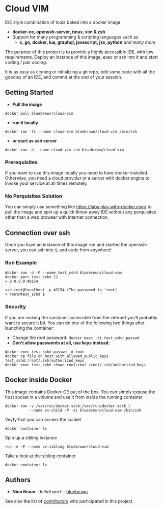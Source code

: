 # Cloud VIM

IDE style combination of tools baked into a docker image:
* **docker-ce, openssh-server, tmux, vim & zsh**
* Support for many programming & scripting languages such as
  - **c, go, docker, lua, graphql, javascript, jsx, python** *and many more* 

The purpose of this project is to provide a highly accessible IDE, with low requirements. Deploy an instance of this image, exec or ssh into it and start coding / pair coding.

It is as easy as cloning or initializing a git repo, edit some code with all the goodies of an IDE, and commit at the end of your session.


## Getting Started

* **Pull the image**
```
docker pull bluebrown/cloud-vim
```
* **run it locally** 
```
docker run -ti --name cloud-vim bluebrown/cloud-vim /bin/zsh
```
* **or start as ssh server**
```
docker run -d --name cloud-vim-ssh bluebrown/cloud-vim
```


### Prerequisites

If you want to use this image locally you need to have docker installed. Otherwise, you need a cloud provider or a server with docker engine to invoke your service at all times remotely.

### No Perquisites Solution 

You can simply use something like https://labs.play-with-docker.com/ to pull the image and spin up a quick throw-away IDE without any perquisites other than a web browser with internet connection.


## Connection over ssh
Once you have an instance of this image run and started the openssh-server, you can ssh into it, and code from anywhere!

### Run Example
```
docker run -d -P --name test_sshd bluebrown/cloud-vim
docker port test_sshd 22
> 0.0.0.0:49154

ssh root@localhost -p 49154 (The password is `root)
> root@test_sshd $
```
### Security
If you are making the container accessible from the internet you'll probably want to secure it bit. You can do one of the following two things after launching the container:

* Change the root password: `docker exec -ti test_sshd passwd`
* **Don't allow passwords at all, use keys instead:**
```
docker exec test_sshd passwd -d root
docker cp file_on_host_with_allowed_public_keys test_sshd:/root/.ssh/authorized_keys
docker exec test_sshd chown root:root /root/.ssh/authorized_keys
```

##  Docker inside Docker
This image contains Docker-CE out of the box. You can simply expose the host socket in a volume and use it from inside the running container
```
docker run -v /var/run/docker.sock:/var/run/docker.sock \
           --name cv-child -P -ti bluebrown/cloud-vim /bin/zsh
```
Veyfy that you can access the socket
```
docker container ls
```
Spin up a sibling instance
```
run -d -P --name cv-sibling bluebrown/cloud-vim
```
Take a look at the sibling container
```
docker container ls
```

## Authors
* **Nico Braun** - *Initial work* - [bluebrown](https://github.com/bluebrown)

See also the list of [contributors](https://github.com/your/project/contributors) who participated in this project.
